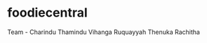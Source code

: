 # foodiecentral
Team - Charindu
       Thamindu
       Vihanga
       Ruquayyah
       Thenuka
       Rachitha
       

